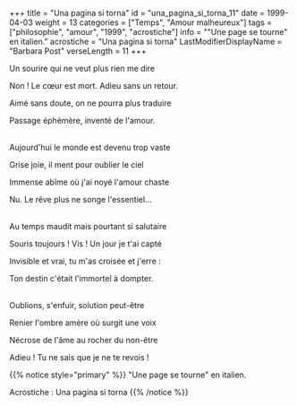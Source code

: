 +++
title = "Una pagina si torna"
id = "una_pagina_si_torna_11"
date = 1999-04-03
weight = 13
categories = ["Temps", "Amour malheureux"]
tags = ["philosophie", "amour", "1999", "acrostiche"]
info = "\"Une page se tourne\" en italien."
acrostiche = "Una pagina si torna"
LastModifierDisplayName = "Barbara Post"
verseLength = 11
+++

Un sourire qui ne veut plus rien me dire

Non ! Le cœur est mort. Adieu sans un retour.

Aimé sans doute, on ne pourra plus traduire

Passage éphémère, inventé de l'amour.

 \
Aujourd'hui le monde est devenu trop vaste

Grise joie, il ment pour oublier le ciel

Immense abîme où j'ai noyé l'amour chaste

Nu. Le rêve plus ne songe l'essentiel...

 \
Au temps maudit mais pourtant si salutaire

Souris toujours ! Vis ! Un jour je t'ai capté

Invisible et vrai, tu m'as croisée et j'erre :

Ton destin c'était l'immortel à dompter.

 \
Oublions, s'enfuir, solution peut-être

Renier l'ombre amère où surgit une voix

Nécrose de l'âme au rocher du non-être

Adieu ! Tu ne sais que je ne te revois !

{{% notice style="primary" %}}
\"Une page se tourne\" en italien.

Acrostiche : Una pagina si torna
{{% /notice %}}
